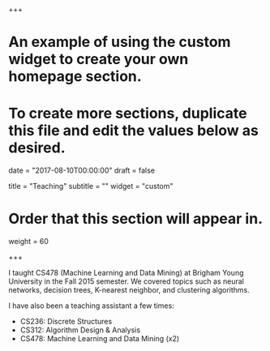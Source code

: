 +++
# An example of using the custom widget to create your own homepage section.
# To create more sections, duplicate this file and edit the values below as desired.

date = "2017-08-10T00:00:00"
draft = false

title = "Teaching"
subtitle = ""
widget = "custom"

# Order that this section will appear in.
weight = 60

+++

I taught CS478 (Machine Learning and Data Mining) at Brigham Young University in the Fall 2015 semester.  We covered topics such as neural networks, decision trees, K-nearest neighbor, and clustering algorithms.

I have also been a teaching assistant a few times:

- CS236: Discrete Structures
- CS312: Algorithm Design & Analysis
- CS478: Machine Learning and Data Mining (x2)
